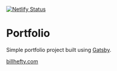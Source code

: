 [![Netlify Status](https://api.netlify.com/api/v1/badges/73fd9f9b-a587-4e22-be02-73bc0d60bc02/deploy-status)](https://app.netlify.com/sites/billhefty/deploys)

# Portfolio

Simple portfolio project built using [Gatsby](https://www.gatsbyjs.org/).

[billhefty.com](https://billhefty.com)
